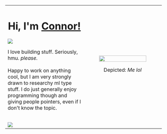 <!-- Using HTML... kids, don't try this at home! :P -->
<!-- (Seriously, really bad form.)-->

<table align="center" width="100%">
    <tr>
        <!-- Right Column -->
        <td valign="top" width="50%">
            <h1 align="center">Hi, I'm <a href="https://www.connorData.Science">Connor!</a></h1>
            <img src="https://dcbadge.vercel.app/api/shield/951673440811769926&compact=true" />
            <p>
                I love building stuff. Seriously, hmu. <i>please.</i>
                <br />
                <br />
                Happy to work on anything cool, but I am very strongly drawn to researchy ml type stuff. I do just generally enjoy programming though and giving people pointers, even if I don't know the topic.
                <br />
                <br />
            </p>
            <img src="http://github-profile-summary-cards.vercel.app/api/cards/profile-details?username=Viibrant&theme=midnight_purple" />
        </td>
        <!-- Left Column -->
        <td align="center" width="50%">
            <img src="https://i.imgflip.com/5efyw6.png" width="80%" />
            <p>
                Depicted: <i> Me lol </i>
            </p>
        </td>
    </tr>
</table>
